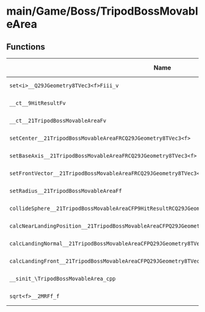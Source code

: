 # main/Game/Boss/TripodBossMovableArea

## Functions

| Name | Address | Match % |
|------|---------|---------|
| `set<i>__Q29JGeometry8TVec3<f>Fiii_v` | `0x80090694` | :x: (0.0%) |
| `__ct__9HitResultFv` | `0x800906F4` | :x: (0.0%) |
| `__ct__21TripodBossMovableAreaFv` | `0x80090750` | :x: (0.0%) |
| `setCenter__21TripodBossMovableAreaFRCQ29JGeometry8TVec3<f>` | `0x800907A0` | :x: (0.0%) |
| `setBaseAxis__21TripodBossMovableAreaFRCQ29JGeometry8TVec3<f>` | `0x800907A8` | :x: (0.0%) |
| `setFrontVector__21TripodBossMovableAreaFRCQ29JGeometry8TVec3<f>` | `0x800907E0` | :x: (0.0%) |
| `setRadius__21TripodBossMovableAreaFf` | `0x80090818` | :x: (0.0%) |
| `collideSphere__21TripodBossMovableAreaCFP9HitResultRCQ29JGeometry8TVec3<f>fRCQ29JGeometry8TVec3<f>` | `0x80090820` | :x: (0.0%) |
| `calcNearLandingPosition__21TripodBossMovableAreaCFPQ29JGeometry8TVec3<f>RCQ29JGeometry8TVec3<f>` | `0x80090A78` | :x: (0.0%) |
| `calcLandingNormal__21TripodBossMovableAreaCFPQ29JGeometry8TVec3<f>RCQ29JGeometry8TVec3<f>` | `0x80090C3C` | :x: (0.0%) |
| `calcLandingFront__21TripodBossMovableAreaCFPQ29JGeometry8TVec3<f>RCQ29JGeometry8TVec3<f>` | `0x80090CBC` | :x: (0.0%) |
| `__sinit_\TripodBossMovableArea_cpp` | `0x80090DBC` | :x: (0.0%) |
| `sqrt<f>__2MRFf_f` | `0x80090E24` | :x: (0.0%) |